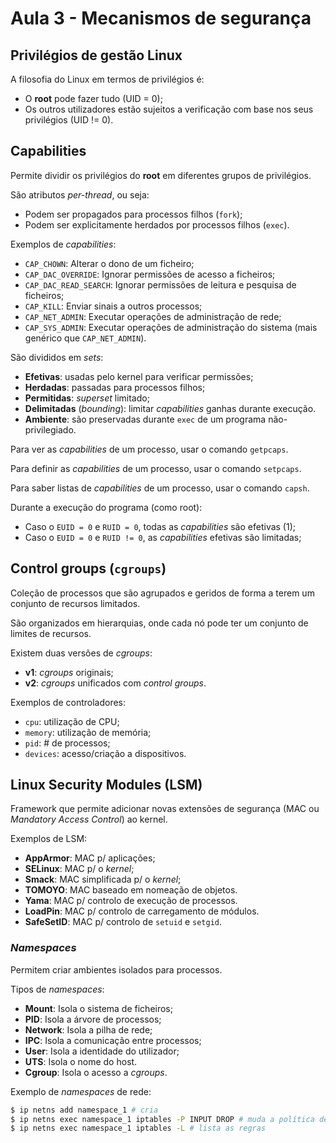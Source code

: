# Aula 3 - Mecanismos de segurança

## Privilégios de gestão Linux

A filosofia do Linux em termos de privilégios é:
- O **root** pode fazer tudo (UID = 0);
- Os outros utilizadores estão sujeitos a verificação com base nos seus privilégios (UID != 0).

## Capabilities

Permite dividir os privilégios do **root** em diferentes grupos de privilégios.

São atributos *per-thread*, ou seja:
- Podem ser propagados para processos filhos (`fork`);
- Podem ser explicitamente herdados por processos filhos (`exec`).

Exemplos de *capabilities*:
- `CAP_CHOWN`: Alterar o dono de um ficheiro;
- `CAP_DAC_OVERRIDE`: Ignorar permissões de acesso a ficheiros;
- `CAP_DAC_READ_SEARCH`: Ignorar permissões de leitura e pesquisa de ficheiros;
- `CAP_KILL`: Enviar sinais a outros processos;
- `CAP_NET_ADMIN`: Executar operações de administração de rede;
- `CAP_SYS_ADMIN`: Executar operações de administração do sistema (mais genérico que `CAP_NET_ADMIN`).

São divididos em *sets*:
- **Efetivas**: usadas pelo kernel para verificar permissões;
- **Herdadas**: passadas para processos filhos;
- **Permitidas**: *superset* limitado;
- **Delimitadas** (*bounding*): limitar *capabilities* ganhas durante execução.
- **Ambiente**: são preservadas durante `exec` de um programa não-privilegiado.

Para ver as *capabilities* de um processo, usar o comando `getpcaps`.

Para definir as *capabilities* de um processo, usar o comando `setpcaps`.

Para saber listas de *capabilities* de um processo, usar o comando `capsh`.

Durante a execução do programa (como root):
- Caso o `EUID = 0` e `RUID = 0`, todas as *capabilities* são efetivas (1);
- Caso o `EUID = 0` e `RUID != 0`, as *capabilities* efetivas são limitadas;

## Control groups (`cgroups`)

Coleção de processos que são agrupados e geridos de forma a terem um conjunto de recursos limitados.

São organizados em hierarquias, onde cada nó pode ter um conjunto de limites de recursos.

Existem duas versões de *cgroups*:
- **v1**: *cgroups* originais;
- **v2**: *cgroups* unificados com *control groups*.

Exemplos de controladores:
- `cpu`: utilização de CPU;
- `memory`: utilização de memória;
- `pid`: # de processos;
- `devices`: acesso/criação a dispositivos.

## Linux Security Modules (LSM)

Framework que permite adicionar novas extensões de segurança (MAC ou *Mandatory Access Control*) ao kernel.

Exemplos de LSM:
- **AppArmor**: MAC p/ aplicações;
- **SELinux**: MAC p/ o *kernel*;
- **Smack**: MAC simplificada p/ o *kernel*;
- **TOMOYO**: MAC baseado em nomeação de objetos.
- **Yama**: MAC p/ controlo de execução de processos.
- **LoadPin**: MAC p/ controlo de carregamento de módulos.
- **SafeSetID**: MAC p/ controlo de `setuid` e `setgid`.

### *Namespaces*

Permitem criar ambientes isolados para processos.

Tipos de *namespaces*:
- **Mount**: Isola o sistema de ficheiros;
- **PID**: Isola a árvore de processos;
- **Network**: Isola a pilha de rede;
- **IPC**: Isola a comunicação entre processos;
- **User**: Isola a identidade do utilizador;
- **UTS**: Isola o nome do host.
- **Cgroup**: Isola o acesso a *cgroups*.

Exemplo de *namespaces* de rede:
```bash	
$ ip netns add namespace_1 # cria
$ ip netns exec namespace_1 iptables -P INPUT DROP # muda a política de entrada
$ ip netns exec namespace_1 iptables -L # lista as regras
```
